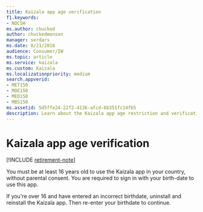 ```yaml
---
title: Kaizala app age verification
f1.keywords:
- NOCSH
ms.author: chucked
author: chuckedmonson
manager: serdars
ms.date: 8/21/2018
audience: Consumer/IW
ms.topic: article
ms.service: kaizala
ms.custom: Kaizala
ms.localizationpriority: medium
search.appverid:
- MET150
- MOE150
- MED150
- MBS150
ms.assetid: 5d5ffe24-22f2-4136-afcd-6b351fc14fb5
description: Learn about the Kaizala app age restriction and verification.
---
```


# Kaizala app age verification

[!INCLUDE [retirement-note](includes/retirement-note.md)]

You must be at least 16 years old to use the Kaizala app in your country, without parental consent. You are required to sign in with your birth-date to use this app.
  
If you're over 16 and have entered an incorrect birthdate, uninstall and reinstall the Kaizala app. Then re-enter your birthdate to continue.
  

